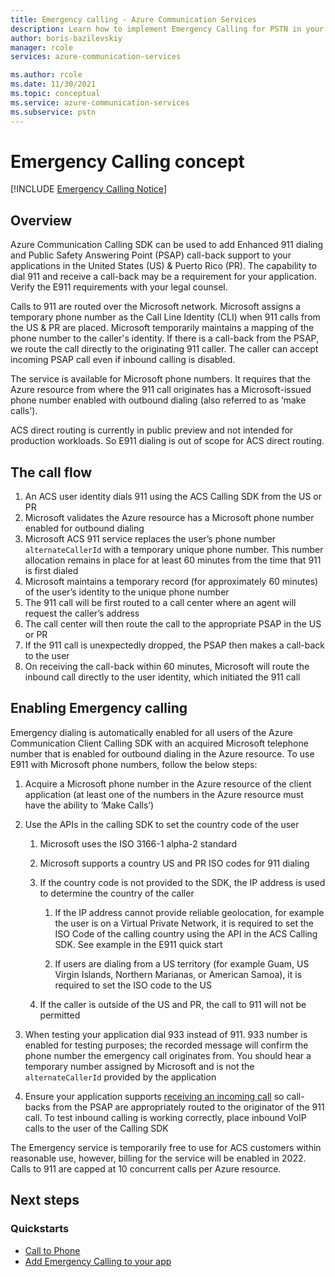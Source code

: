 ```yaml
---
title: Emergency calling - Azure Communication Services
description: Learn how to implement Emergency Calling for PSTN in your Azure Communication Services application.
author: boris-bazilevskiy
manager: rcole
services: azure-communication-services

ms.author: rcole
ms.date: 11/30/2021
ms.topic: conceptual
ms.service: azure-communication-services
ms.subservice: pstn
---
```


# Emergency Calling concept
[!INCLUDE [Emergency Calling Notice](../../includes/emergency-calling-notice-include.md)]

## Overview  

Azure Communication Calling SDK can be used to add Enhanced 911 dialing and Public Safety Answering Point (PSAP) call-back support to your applications in the United States (US) & Puerto Rico (PR). The capability to dial 911 and receive a call-back may be a requirement for your application. Verify the E911 requirements with your legal counsel.

Calls to 911 are routed over the Microsoft network. Microsoft assigns a temporary phone number as the Call Line Identity (CLI) when 911 calls from the US & PR are placed. Microsoft temporarily maintains a mapping of the phone number to the caller's identity. If there is a call-back from the PSAP, we route the call directly to the originating 911 caller. The caller can accept incoming PSAP call even if inbound calling is disabled.

The service is available for Microsoft phone numbers. It requires that the Azure resource from where the 911 call originates has a Microsoft-issued phone number enabled with outbound dialing (also referred to as ‘make calls').  

ACS direct routing is currently in public preview and not intended for production workloads. So E911 dialing is out of scope for ACS direct routing.

## The call flow

1. An ACS user identity dials 911 using the ACS Calling SDK from the US or PR
1. Microsoft validates the Azure resource has a Microsoft phone number enabled for outbound dialing
1. Microsoft ACS 911 service replaces the user’s phone number `alternateCallerId` with a temporary unique phone number. This number allocation remains in place for at least 60 minutes from the time that 911 is first dialed
1. Microsoft maintains a temporary record (for approximately 60 minutes) of the user’s identity to the unique phone number
1. The 911 call will be first routed to a call center where an agent will request the caller’s address
1. The call center will then route the call to the appropriate PSAP in the US or PR
1. If the 911 call is unexpectedly dropped, the PSAP then makes a call-back to the user
1. On receiving the call-back within 60 minutes, Microsoft will route the inbound call directly to the user identity, which initiated the 911 call

## Enabling Emergency calling

Emergency dialing is automatically enabled for all users of the Azure Communication Client Calling SDK with an acquired Microsoft telephone number that is enabled for outbound dialing in the Azure resource. To use E911 with Microsoft phone numbers, follow the below steps:

1. Acquire a Microsoft phone number in the Azure resource of the client application (at least one of the numbers in the Azure resource must have the ability to ‘Make Calls’) 

1. Use the APIs in the calling SDK to set the country code of the user

    1. Microsoft uses the ISO 3166-1 alpha-2 standard

    1. Microsoft supports a country US and PR ISO codes for 911 dialing

    1. If the country code is not provided to the SDK, the IP address is used to determine the country of the caller

        1. If the IP address cannot provide reliable geolocation, for example the user is on a Virtual Private Network, it is required to set the ISO Code of the calling country using the API in the ACS Calling SDK. See example in the E911 quick start

        1. If users are dialing from a US territory (for example Guam, US Virgin Islands, Northern Marianas, or American Samoa), it is required to set the ISO code to the US

    1. If the caller is outside of the US and PR, the call to 911 will not be permitted

1. When testing your application dial 933 instead of 911. 933 number is enabled for testing purposes; the recorded message will confirm the phone number the emergency call originates from. You should hear a temporary number assigned by Microsoft and is not the `alternateCallerId` provided by the application

1. Ensure your application supports [receiving an incoming call](../../how-tos/calling-sdk/includes/manage-calls/manage-calls-web.md#receive-an-incoming-call) so call-backs from the PSAP are appropriately routed to the originator of the 911 call. To test inbound calling is working correctly, place inbound VoIP calls to the user of the Calling SDK

The Emergency service is temporarily free to use for ACS customers within reasonable use, however, billing for the service will be enabled in 2022. Calls to 911 are capped at 10 concurrent calls per Azure resource.

## Next steps

### Quickstarts

- [Call to Phone](../../quickstarts/telephony/pstn-call.md)
- [Add Emergency Calling to your app](../../quickstarts/telephony/pstn-call.md)